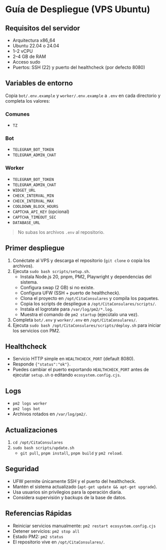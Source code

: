 # Guía de Despliegue (VPS Ubuntu)

## Requisitos del servidor
- Arquitectura x86_64
- Ubuntu 22.04 o 24.04
- 1–2 vCPU
- 2–4 GB de RAM
- Acceso sudo
- Puertos: SSH (22) y puerto del healthcheck (por defecto 8080)

## Variables de entorno
Copia `bot/.env.example` y `worker/.env.example` a `.env` en cada directorio y completa los valores:

### Comunes
- `TZ`

### Bot
- `TELEGRAM_BOT_TOKEN`
- `TELEGRAM_ADMIN_CHAT`

### Worker
- `TELEGRAM_BOT_TOKEN`
- `TELEGRAM_ADMIN_CHAT`
- `WIDGET_URL`
- `CHECK_INTERVAL_MIN`
- `CHECK_INTERVAL_MAX`
- `COOLDOWN_BLOCK_HOURS`
- `CAPTCHA_API_KEY` (opcional)
- `CAPTCHA_TIMEOUT_SEC`
- `DATABASE_URL`

> No subas los archivos `.env` al repositorio.

## Primer despliegue
1. Conéctate al VPS y descarga el repositorio (`git clone` o copia los archivos).
2. Ejecuta `sudo bash scripts/setup.sh`.
   - Instala Node.js 20, pnpm, PM2, Playwright y dependencias del sistema.
   - Configura swap (2 GB) si no existe.
   - Configura UFW (SSH + puerto de healthcheck).
   - Clona el proyecto en `/opt/CitaConsulares` y compila los paquetes.
   - Copia los scripts de despliegue a `/opt/CitaConsulares/scripts/`.
   - Instala el logrotate para `/var/log/pm2/*.log`.
   - Muestra el comando de `pm2 startup` (ejecútalo una vez).
3. Completa `bot/.env` y `worker/.env` en `/opt/CitaConsulares/`.
4. Ejecuta `sudo bash /opt/CitaConsulares/scripts/deploy.sh` para iniciar los servicios con PM2.

## Healthcheck
- Servicio HTTP simple en `HEALTHCHECK_PORT` (default 8080).
- Responde `{"status":"ok"}`.
- Puedes cambiar el puerto exportando `HEALTHCHECK_PORT` antes de ejecutar `setup.sh` o editando `ecosystem.config.cjs`.

## Logs
- `pm2 logs worker`
- `pm2 logs bot`
- Archivos rotados en `/var/log/pm2/`.

## Actualizaciones
1. `cd /opt/CitaConsulares`
2. `sudo bash scripts/update.sh`
   - `git pull`, `pnpm install`, `pnpm build` y `pm2 reload`.

## Seguridad
- UFW permite únicamente SSH y el puerto del healthcheck.
- Mantén el sistema actualizado (`apt-get update && apt-get upgrade`).
- Usa usuarios sin privilegios para la operación diaria.
- Considera supervisión y backups de la base de datos.

## Referencias Rápidas
- Reiniciar servicios manualmente: `pm2 restart ecosystem.config.cjs`
- Detener servicios: `pm2 stop all`
- Estado PM2: `pm2 status`
- El repositorio vive en `/opt/CitaConsulares/`.
